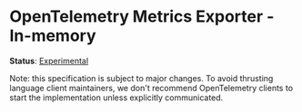 # OpenTelemetry Metrics Exporter - In-memory

**Status**: [Experimental](../../document-status.md)

Note: this specification is subject to major changes. To avoid thrusting
language client maintainers, we don't recommend OpenTelemetry clients to start
the implementation unless explicitly communicated.
